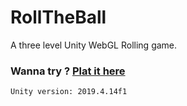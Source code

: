 # RollTheBall
A three level Unity WebGL Rolling game.


### Wanna try ? [Plat it here](https://play.unity.com/mg/other/rolltheball)

```
Unity version: 2019.4.14f1
```
